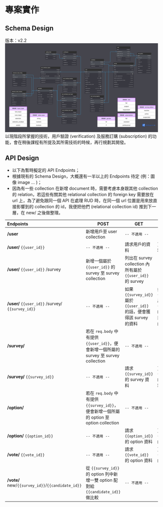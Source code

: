 # 專案實作

## Schema Design
版本：v2.2
![Rank Master Schema Design](/files/schema_design-v2.4.png)
以現階段所掌握的技術，用戶驗證 (verification) 及服務訂購 (subscription) 的功能，會在稍後課程有所提及其所需技術的時候，再行規劃其開發。

## API Design
- 以下為暫時擬定的 API Endpoints；
- 根據現有的 Schema Design，大概還有一半以上的 Endpoints 待定 (例：圖像 image ... )；
- 因為有一些 collection 在新增 document 時，需要考慮本身跟其他 collection 的 relation，若這些有關其他 relational collection 的 foreign key 需要放在 url 上，為了避免跟同一個 API 在處理 RUD 時，在同一個 url 位置是用來放直接影響到的 collection 的 id，我便把他們 (relational collection id) 推到下一層，在 new/ 之後做整理。

| Endpoints | POST | GET | PUT | DELETE |
|:---|---|---|---|---|
| **/user** | 新增用戶至 user collection | ``-- 不適用 --`` | ``-- 不適用 --`` | ``-- 不適用 --`` |
| **/user/** ``{{user_id}}`` | ``-- 不適用 --`` | 請求用戶的資料 | 更新用戶的資料 | 刪除用戶及其資料 |
| **/user/** ``{{user_id}}`` /survey | 新增一個屬於 ``{{user_id}}`` 的 survey 至 survey collection | 列出在 survey collection 內所有屬於 ``{{user_id}}`` 的 survey | ``-- 不適用 --`` | ``-- 不適用 --`` |
| **/user/** ``{{user_id}}`` /survey/ ``{{survey_id}}`` | ``-- 不適用 --`` | 如果 ``{{survey_id}}`` 屬於 ``{{user_id}}`` 的話，便會獲得該 survey 的資料 | 如果 ``{{survey_id}}`` 屬於 ``{{user_id}}`` 的話，便會更新該 survey 的資料 | 如果 ``{{survey_id}}`` 屬於 ``{{user_id}}`` 的話，便會刪除該 survey |
| **/survey/** | 若在 ``req.body`` 中有提供 ``{{user_id}}``，便會新增一個所屬的 survey 至 survey collection | ``-- 不適用 --`` | ``-- 不適用 --`` | ``-- 不適用 --`` |
| **/survey/** ``{{survey_id}}`` | ``-- 不適用 --`` | 請求 ``{{survey_id}}`` 的 survey 資料 | 更新 ``{{survey_id}}`` 的 survey 資料 | 刪除 ``{{survey_id}}`` 的資料 |
| **/option/** | 若在 ``req.body`` 中有提供 ``{{survey_id}}``，便會新增一個所屬的 option 至 option collection | ``-- 不適用 --`` | ``-- 不適用 --`` | ``-- 不適用 --`` |
| **/option/** ``{{option_id}}`` | ``-- 不適用 --`` | 請求 ``{{option_id}}`` 的 option 資料 | 更新 ``{{option_id}}`` 的 option 資料 | 刪除 ``{{option_id}}`` 的資料 |
| **/vote/** ``{{vote_id}}`` | ``-- 不適用 --`` | 請求 ``{{vote_id}}`` 的 option 資料 | 更新 ``{{vote_id}}`` 的 option 資料 | ``-- 不適用 --`` |
| **/vote/** new/``{{survey_id}}``/``{{candidate_id}}`` | 從 ``{{survey_id}}`` 的 option 列中新增一雙 option 配對給 ``{{candidate_id}}`` 做比較 | ``-- 不適用 --`` | ``-- 不適用 --`` | ``-- 不適用 --`` |